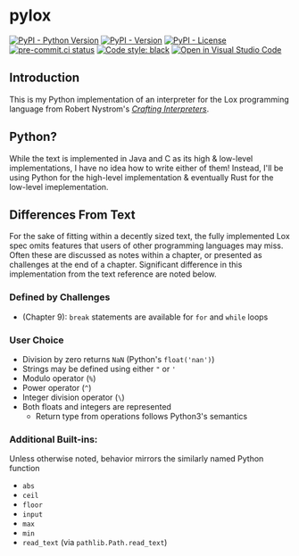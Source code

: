 # pylox
[![PyPI - Python Version](https://img.shields.io/pypi/pyversions/sco1-pylox)](https://pypi.org/project/sco1-pylox/)
[![PyPI - Version](https://img.shields.io/pypi/v/sco1-pylox)](https://pypi.org/project/sco1-pylox/)
[![PyPI - License](https://img.shields.io/pypi/l/sco1-pylox?color=magenta)](https://github.com/sco1/sco1-pylox/blob/main/LICENSE)
[![pre-commit.ci status](https://results.pre-commit.ci/badge/github/sco1/pylox/main.svg)](https://results.pre-commit.ci/latest/github/sco1/pylox/main)
[![Code style: black](https://img.shields.io/badge/code%20style-black-black)](https://github.com/psf/black)
[![Open in Visual Studio Code](https://open.vscode.dev/badges/open-in-vscode.svg)](https://open.vscode.dev/sco1/pylox)

## Introduction
This is my Python implementation of an interpreter for the Lox programming language from Robert Nystrom's *[Crafting Interpreters](https://craftinginterpreters.com/)*.

## Python?
While the text is implemented in Java and C as its high & low-level implementations, I have no idea how to write either of them! Instead, I'll be using Python for the high-level implementation & eventually Rust for the low-level imeplementation.

## Differences From Text
For the sake of fitting within a decently sized text, the fully implemented Lox spec omits features that users of other programming languages may miss. Often these are discussed as notes within a chapter, or presented as challenges at the end of a chapter. Significant difference in this implementation from the text reference are noted below.
### Defined by Challenges
  * (Chapter 9): `break` statements are available for `for` and `while` loops
### User Choice
  * Division by zero returns `NaN` (Python's `float('nan')`)
  * Strings may be defined using either `"` or `'`
  * Modulo operator (`%`)
  * Power operator (`^`)
  * Integer division operator (`\`)
  * Both floats and integers are represented
    * Return type from operations follows Python3's semantics

### Additional Built-ins:
Unless otherwise noted, behavior mirrors the similarly named Python function
  * `abs`
  * `ceil`
  * `floor`
  * `input`
  * `max`
  * `min`
  * `read_text` (via `pathlib.Path.read_text`)
